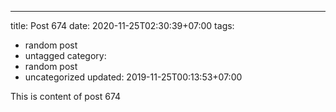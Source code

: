 ---
title: Post 674
date: 2020-11-25T02:30:39+07:00
tags:
  - random post
  - untagged
category:
  - random post
  - uncategorized
updated: 2019-11-25T00:13:53+07:00

This is content of post 674
